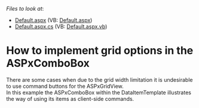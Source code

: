 <!-- default file list -->
*Files to look at*:

* [Default.aspx](./CS/WebSite/Default.aspx) (VB: [Default.aspx](./VB/WebSite/Default.aspx))
* [Default.aspx.cs](./CS/WebSite/Default.aspx.cs) (VB: [Default.aspx.vb](./VB/WebSite/Default.aspx.vb))
<!-- default file list end -->
# How to implement grid options in the ASPxComboBox


<p>There are some cases when due to the grid width limitation it is undesirable to use command buttons for the ASPxGridView.<br />
In this example the ASPxComboBox within the DataItemTemplate illustrates the way of using its items as client-side commands.</p>

<br/>


